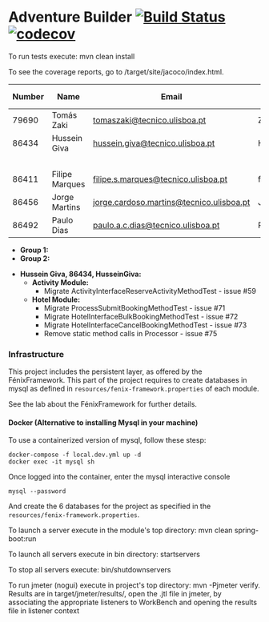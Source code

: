 # Adventure Builder [![Build Status](https://travis-ci.com/tecnico-softeng/es19al_34-project.svg?token=xDPBAaQ2epnFt9PRstYY&branch=develop)](https://travis-ci.com/tecnico-softeng/es19al_34-project)[![codecov](https://codecov.io/gh/tecnico-softeng/es19al_34-project/branch/develop/graph/badge.svg?token=0tC2pTXzH8)](https://codecov.io/gh/tecnico-softeng/es19al_34-project)

To run tests execute: mvn clean install

To see the coverage reports, go to <module name>/target/site/jacoco/index.html.


|   Number   |          Name           |            Email                       |   GitHub Username  | Group |
| ---------- | ----------------------- | -------------------------------------- | -------------------| ----- |
| 79690      | Tomás Zaki              |tomaszaki@tecnico.ulisboa.pt            | Zakovich           |   1   |
| 86434      | Hussein Giva            |hussein.giva@tecnico.ulisboa.pt         | HusseinGiva        |   1   |
|            |                         |                                        |                    |   1   |
| 86411      | Filipe Marques          |filipe.s.marques@tecnico.ulisboa.pt     | filipeom           |   2   |
| 86456      | Jorge Martins           |jorge.cardoso.martins@tecnico.ulisboa.pt| Jorgecmartins      |   2   |
| 86492      | Paulo Dias              |paulo.a.c.dias@tecnico.ulisboa.pt       | PauloACDias        |   2   |

- **Group 1:**
- **Group 2:**

* **Hussein Giva, 86434, HusseinGiva:**
  + **Activity Module:**
    - Migrate ActivityInterfaceReserveActivityMethodTest - issue #59
  + **Hotel Module:**
    - Migrate ProcessSubmitBookingMethodTest - issue #71 
    - Migrate HotelInterfaceBulkBookingMethodTest - issue #72  
    - Migrate HotelInterfaceCancelBookingMethodTest - issue #73  
    - Remove static method calls in Processor - issue #75   

### Infrastructure

This project includes the persistent layer, as offered by the FénixFramework.
This part of the project requires to create databases in mysql as defined in `resources/fenix-framework.properties` of each module.

See the lab about the FénixFramework for further details.

#### Docker (Alternative to installing Mysql in your machine)

To use a containerized version of mysql, follow these stesp:

```
docker-compose -f local.dev.yml up -d
docker exec -it mysql sh
```

Once logged into the container, enter the mysql interactive console

```
mysql --password
```

And create the 6 databases for the project as specified in
the `resources/fenix-framework.properties`.

To launch a server execute in the module's top directory: mvn clean spring-boot:run

To launch all servers execute in bin directory: startservers

To stop all servers execute: bin/shutdownservers

To run jmeter (nogui) execute in project's top directory: mvn -Pjmeter verify. Results are in target/jmeter/results/, open the .jtl file in jmeter, by associating the appropriate listeners to WorkBench and opening the results file in listener context
